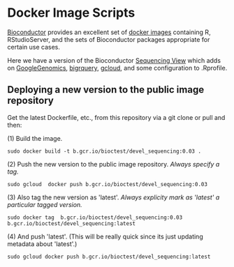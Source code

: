 Docker Image Scripts
=============================================

[Bioconductor](http://www.bioconductor.org/) provides an excellent set of [docker images](http://www.bioconductor.org/help/docker/) containing R, RStudioServer, and the sets of Bioconductor packages appropriate for certain use cases.

Here we have a version of the Bioconductor [Sequencing View](http://www.bioconductor.org/packages/release/BiocViews.html#___Sequencing) which adds on [GoogleGenomics](http://bioconductor.org/packages/release/bioc/html/GoogleGenomics.html), [bigrquery](http://cran.r-project.org/web/packages/bigrquery/index.html), [gcloud](https://cloud.google.com/sdk/gcloud/), and some configuration to .Rprofile.

Deploying a new version to the public image repository
------------------------------------------------------
Get the latest Dockerfile, etc., from this repository via a git clone or pull and then:

(1) Build the image.
```
sudo docker build -t b.gcr.io/bioctest/devel_sequencing:0.03 .
```

(2) Push the new version to the public image repository.  *Always specify a tag.*
```
sudo gcloud  docker push b.gcr.io/bioctest/devel_sequencing:0.03
```

(3) Also tag the new version as 'latest'.  *Always explicity mark as 'latest' a particular tagged version.*
```
sudo docker tag  b.gcr.io/bioctest/devel_sequencing:0.03 b.gcr.io/bioctest/devel_sequencing:latest
```

(4) And push 'latest'. (This will be really quick since its just updating metadata about 'latest'.)
```
sudo gcloud docker push b.gcr.io/bioctest/devel_sequencing:latest 
```
